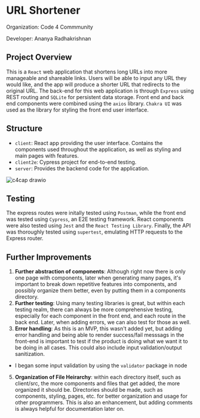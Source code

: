 # URL Shortener
Organization: Code 4 Commmunity 

Developer: Ananya Radhakrishnan

## Project Overview
This is a `React` web application that shortens long URLs into more manageable and shareable links. Users will be able to input any URL they would like, and the app will produce a shorter URL that redirects to the original URL. The back-end for this web application is through `Express` using REST routing and `SQLite` for persistent data storage. Front end and back end components were combined using the `axios` library. `Chakra UI` was used as the library for styling the front end user interface. 

## Structure
- `client`: React app providing the user interface. Contains the components used throughout the application, as well as styling and main pages with features. 
- `client2e`: Cypress project for end-to-end testing. 
- `server`: Provides the backend code for the application.

![c4cap drawio](https://github.com/ananyar807/c4c_application/assets/76761180/b3453006-cbfb-4c5e-812e-6d91e97b59c9)


## Testing 
The express routes were initally tested using `Postman`, while the front end was tested using `Cypress`, an E2E testing framework. React components were also tested using `Jest` and the `React Testing Library`. Finally, the API was thoroughly tested using `supertest`, emulating HTTP requests to the Express router.

## Further Improvements
1. **Further abstraction of components**: Although right now there is only one page with components, later when generating many pages, it's important to break down repetitive features into components, and possibly organize them better, even by putting them in a components directory. 
2. **Further testing**: Using many testing libraries is great, but within each testing realm, there can always be more comprehensive testing, especially for each component in the front end, and each route in the back end. Later, when adding errors, we can also test for those as well.
3. **Error handling**: As this is an MVP, this wasn't added yet, but adding error handling and being able to render success/fail messsags in the front-end is important to test if the product is doing what we want it to be doing in all cases. This could also include input validation/output sanitization.
- I began some input validation by using the `validator` package in node 
5. **Organization of File Heirarchy**: within each directory itself, such as client/src, the more components and files that get added, the more organized it should be. Directories should be made, such as components, styling, pages, etc. for better organization and usage for other programmers. This is also an enhancement, but adding comments is always helpful for documentation later on. 
